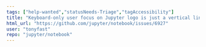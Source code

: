 ```yaml
---
tags: ["help-wanted","statusNeeds-Triage","tagAccessibility"]
title: "Keyboard-only user focus on Jupyter logo is just a vertical line not bounding box around the element they are focused on."
html_url: "https://github.com/jupyter/notebook/issues/6927"
user: "tonyfast"
repo: "jupyter/notebook"
---
```


